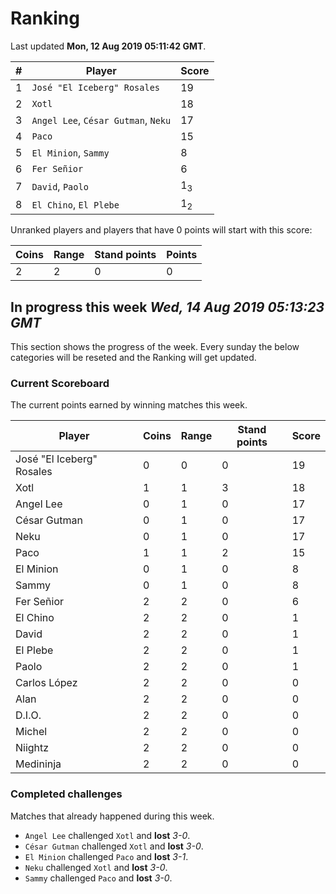 # Ranking

Last updated **Mon, 12 Aug 2019 05:11:42 GMT**.

|#|Player|Score|
|-|------|-----|
|1|`José "El Iceberg" Rosales`|19|
|2|`Xotl`|18|
|3|`Angel Lee`, `César Gutman`, `Neku`|17|
|4|`Paco`|15|
|5|`El Minion`, `Sammy`|8|
|6|`Fer Señior`|6|
|7|`David`, `Paolo`|1<sub>3</sub>|
|8|`El Chino`, `El Plebe`|1<sub>2</sub>|

Unranked players and players that have 0 points will start with this score:

|Coins|Range|Stand points|Points|
|-----|-----|------------|------|
|2|2|0|0|

## In progress this week *Wed, 14 Aug 2019 05:13:23 GMT*
This section shows the progress of the week. Every sunday the below categories will be reseted and the Ranking will get updated.

### Current Scoreboard
The current points earned by winning matches this week.

|Player|Coins|Range|Stand points|Score|
|------|-----|-----|------------|-----|
|José "El Iceberg" Rosales|0|0|0|19|
|Xotl|1|1|3|18|
|Angel Lee|0|1|0|17|
|César Gutman|0|1|0|17|
|Neku|0|1|0|17|
|Paco|1|1|2|15|
|El Minion|0|1|0|8|
|Sammy|0|1|0|8|
|Fer Señior|2|2|0|6|
|El Chino|2|2|0|1|
|David|2|2|0|1|
|El Plebe|2|2|0|1|
|Paolo|2|2|0|1|
|Carlos López|2|2|0|0|
|Alan|2|2|0|0|
|D.I.O.|2|2|0|0|
|Michel|2|2|0|0|
|Niightz|2|2|0|0|
|Medininja|2|2|0|0|

### Completed challenges
Matches that already happened during this week.

* `Angel Lee` challenged `Xotl` and **lost** *3-0*.
* `César Gutman` challenged `Xotl` and **lost** *3-0*.
* `El Minion` challenged `Paco` and **lost** *3-1*.
* `Neku` challenged `Xotl` and **lost** *3-0*.
* `Sammy` challenged `Paco` and **lost** *3-0*.
